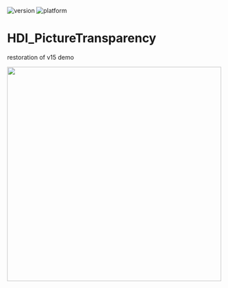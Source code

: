 ![version](https://img.shields.io/badge/version-20%2B-E23089)
![platform](https://img.shields.io/static/v1?label=platform&message=mac-intel%20|%20mac-arm%20|%20win-64&color=blue)

# HDI_PictureTransparency
restoration of v15 demo

<img width="500" height="auto" alt="" src="https://github.com/user-attachments/assets/5ee78912-7d49-493e-a413-480776c76f10" />
